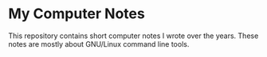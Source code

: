 My Computer Notes
=================

This repository contains short computer notes I wrote over the years. These notes
are mostly about GNU/Linux command line tools.
